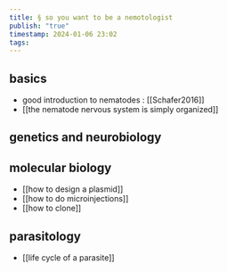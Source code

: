 ```yaml
---
title: § so you want to be a nemotologist
publish: "true"
timestamp: 2024-01-06 23:02
tags:
---
```

## basics
- good introduction to nematodes : [[Schafer2016]]
- [[the nematode nervous system is simply organized]]
## genetics and neurobiology

## molecular biology
- [[how to design a plasmid]]
- [[how to do microinjections]]
- [[how to clone]]
## parasitology
- [[life cycle of a parasite]]
